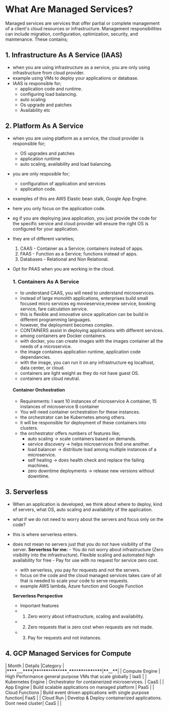 # What Are Managed Services?

Managed services are services that offer partial or complete management of a client's cloud resources or infrastructure. Management responsibilities can include migration, configuration, optimization, security, and maintenance.
These contains;

## 1. Infrastructure As A Service (IAAS)

- when you are using infrastructure as a service, you are only using infrastructure from cloud provider.
- example using VMs to deploy your applications or database.
- IAAS is responsible for;
  - application code and runtime.
  - configuring load balancing.
  - auto scaling
  - Os upgrade and patches
  - Availability etc

## 2. Platform As A Service

- when you are using platform as a service, the cloud provider is responsible for;
  - OS upgrades and patches
  - application runtime
  - auto scaling, availability and load balancing.
- you are only resposible for;
  - configuration of application and services
  - application code.
- examples of this are AWS Elastic bean stalk, Google App Engine.
- here you only focus on the application code.
- eg if you are deploying java application, you just provide the code for the specific service and cloud provider will ensure the right OS is configured for your application.
- they are of different varieties;
  1. CAAS - Container as a Service; containers instead of apps.
  2. FAAS - Function as a Service; functions instead of apps.
  3. Databases - Relational and Non Relational.
- Opt for PAAS when you are working in the cloud.

  ### 1. Containers As A Service

  - to understand CAAS, you will need to understand microservices.
  - instead of large monolith applications, enterprises build small focused micro services eg movieservice,review service, booking service, fare calculation service.
  - this is flexible and innovative since application can be build in different programming languages.
  - however, the deployment becomes complex.
  - CONTAINERS assist in deploying applications with different services.
  - among containers are Docker containers.
  - with docker, you can create images with the images container all the needs of a microservice.
  - the image containes application runtime, application code dependancies.
  - with the image, you can run it on any infrastructure eg localhost, data center, or cloud.
  - containers are light weight as they do not have guest OS.
  - containers are cloud neutral.

  #### Container Orchestration

  - Requirements: I want 10 instances of microservice A container, 15 instances of microservice B container
  - You will need container orchestration for these instances.
  - the orchestrator can be Kubernetes among others.
  - it will be responsible for deployment of these containers into clusters.
  - the orchestrator offers numbers of features like;
    - auto scaling -> scale containers based on demands.
    - service discovery -> helps microservices find one another.
    - load balancer -> distribute load among multiple instances of a microservice.
    - self healing -> does health check and replace the failing machines.
    - zero downtime deployments -> release new versions without downtime.

## 3. Serverless

- When an application is developed, we think about where to deploy, kind of servers, what OS, auto scaling and availability of the application.
- what if we do not need to worry about the servers and focus only on the code?
- this is where serverless enters.
- does not mean no servers just that you do not have visibility of the server.
  **Serverless for me:** - You do not worry about infrastructure (Zero visibility into the infrastructure). Flexible scaling and automated high availability for free - Pay for use with no request for service zero cost.

  - with serverless, you pay for requests and not the servers.
  - focus on the code and the cloud managed services takes care of all that is needed to scale your code to serve requests.
  - example AWS lambda, Azure function and Google Function

  **Serverless Perspective**

  - Important features
  - 1. Zero worry about infrastructure, scaling and availability.
  - 2. Zero requests that is zero cost when requests are not made.
  - 3. Pay for requests and not instances.

## 4. GCP Managed Services for Compute

| Month | Details |Category |
|**\*\*\*\***\_\_\_**\*\*\*\***|**\*\***\*\***\*\***\*\***\*\***\*\***\*\***\_**\*\***\*\***\*\***\*\***\*\***\*\***\*\***|**\*\***\_\_**\*\***|
| Compute Engine | High Performance general purpose VMs that scale globally | IaaS |
| Kubernetes Engine | Orchestrator for containerized microservices. | CaaS |
| App Engine | Build scalable applications on managed platform | PaaS |
| Cloud Functions | Build event driven applications with single purpose function| FaaS |
| Cloud Run | Develop & Deploy containerized applications. Dont need cluster| CaaS |
|
